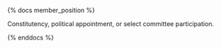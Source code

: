 {% docs member_position %}

Constitutency, political appointment, or select committee participation.

{% enddocs %}

